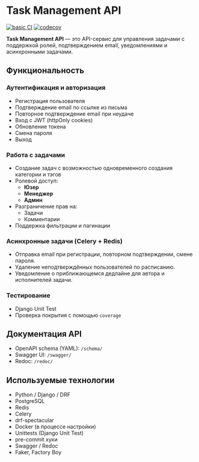 # Task Management API

[![basic CI](https://github.com/karpust/tasks_project/actions/workflows/ci.yml/badge.svg)](https://github.com/karpust/tasks_project/actions/workflows/ci.yml)
[![codecov](https://codecov.io/github/karpust/tasks_project/branch/improvements/graph/badge.svg?token=CHI6PFCJTO)](https://codecov.io/github/karpust/tasks_project)

**Task Management API** — это API-сервис для управления задачами с поддержкой ролей, подтверждением email, уведомлениями и асинхронными задачами.

## Функциональность

### Аутентификация и авторизация

- Регистрация пользователя
- Подтверждение email по ссылке из письма
- Повторное подтверждение email при неудаче
- Вход с JWT (httpOnly cookies)
- Обновление токена
- Смена пароля
- Выход

### Работа с задачами

- Создание задач с возможностью одновременного создания категории и тэгов
- Ролевой доступ:
  - **Юзер**
  - **Менеджер**
  - **Админ**
- Разграничение прав на:
  - Задачи
  - Комментарии
- Поддержка фильтрации и пагинации

### Асинхронные задачи (Celery + Redis)

- Отправка email при регистрации, повторном подтверждении, смене пароля.
- Удаление неподтверждённых пользователей по расписанию.
- Уведомление о приближающемся дедлайне для автора и исполнителей задачи.

### Тестирование

- Django Unit Test
- Проверка покрытия с помощью `coverage`


## Документация API

- OpenAPI schema (YAML): `/schema/`
- Swagger UI: `/swagger/`
- Redoc: `/redoc/`

##  Используемые технологии

- Python / Django / DRF
- PostgreSQL
- Redis
- Celery
- drf-spectacular
- Docker (в процессе настройки)
- Unittests (Django Unit Test)
- pre-commit хуки
- Swagger / Redoc
- Faker, Factory Boy
